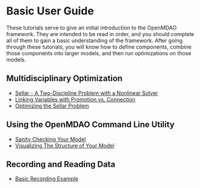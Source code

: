 <!-- #region -->
# Basic User Guide

These tutorials serve to give an initial introduction to the OpenMDAO framework. They are intended to be read in order, and you should complete all of them to gain a basic understanding of the framework. After going through these tutorials, you will know how to define components, combine those components into larger models, and then run optimizations on those models.


## Multidisciplinary Optimization
- [Sellar - A Two-Discipline Problem with a Nonlinear Solver](multidisciplinary_optimization/sellar.ipynb)
- [Linking Variables with Promotion vs. Connection](multidisciplinary_optimization/linking_vars.ipynb)
- [Optimizing the Sellar Problem](multidisciplinary_optimization/sellar_opt.ipynb)

## Using the OpenMDAO Command Line Utility

- [Sanity Checking Your Model](command_line/check_setup.ipynb)
- [Visualizing The Structure of Your Model](command_line/make_n2.ipynb)

## Recording and Reading Data

- [Basic Recording Example](reading_recording/basic_recording_example.ipynb)
<!-- #endregion -->